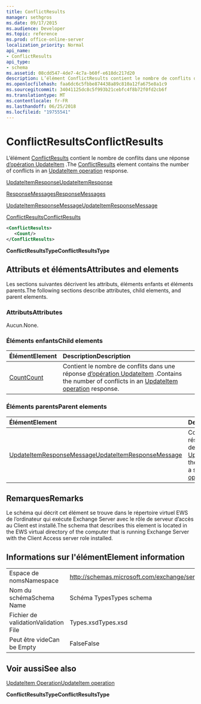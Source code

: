 ```yaml
---
title: ConflictResults
manager: sethgros
ms.date: 09/17/2015
ms.audience: Developer
ms.topic: reference
ms.prod: office-online-server
localization_priority: Normal
api_name:
- ConflictResults
api_type:
- schema
ms.assetid: 08cdd547-4de7-4c7a-b60f-e618dc217d20
description: L’élément ConflictResults contient le nombre de conflits dans une réponse d’opération UpdateItem.
ms.openlocfilehash: faa6dc6c5fbbe874438a89c810a12fa675e8a1c9
ms.sourcegitcommit: 34041125dc8c5f993b21cebfc4f8b72f0fd2cb6f
ms.translationtype: MT
ms.contentlocale: fr-FR
ms.lasthandoff: 06/25/2018
ms.locfileid: "19755541"
---
```

# <a name="conflictresults"></a><span data-ttu-id="89e4c-103">ConflictResults</span><span class="sxs-lookup"><span data-stu-id="89e4c-103">ConflictResults</span></span>

<span data-ttu-id="89e4c-104">L’élément [ConflictResults](conflictresults.md) contient le nombre de conflits dans une réponse [d’opération UpdateItem](updateitem-operation.md) .</span><span class="sxs-lookup"><span data-stu-id="89e4c-104">The [ConflictResults](conflictresults.md) element contains the number of conflicts in an [UpdateItem operation](updateitem-operation.md) response.</span></span> 
  
[<span data-ttu-id="89e4c-105">UpdateItemResponse</span><span class="sxs-lookup"><span data-stu-id="89e4c-105">UpdateItemResponse</span></span>](updateitemresponse.md)
  
[<span data-ttu-id="89e4c-106">ResponseMessages</span><span class="sxs-lookup"><span data-stu-id="89e4c-106">ResponseMessages</span></span>](responsemessages.md)
  
[<span data-ttu-id="89e4c-107">UpdateItemResponseMessage</span><span class="sxs-lookup"><span data-stu-id="89e4c-107">UpdateItemResponseMessage</span></span>](updateitemresponsemessage.md)
  
[<span data-ttu-id="89e4c-108">ConflictResults</span><span class="sxs-lookup"><span data-stu-id="89e4c-108">ConflictResults</span></span>](conflictresults.md)
  
```xml
<ConflictResults>
   <Count/>
</ConflictResults>
```

 <span data-ttu-id="89e4c-109">**ConflictResultsType**</span><span class="sxs-lookup"><span data-stu-id="89e4c-109">**ConflictResultsType**</span></span>
## <a name="attributes-and-elements"></a><span data-ttu-id="89e4c-110">Attributs et éléments</span><span class="sxs-lookup"><span data-stu-id="89e4c-110">Attributes and elements</span></span>

<span data-ttu-id="89e4c-111">Les sections suivantes décrivent les attributs, éléments enfants et éléments parents.</span><span class="sxs-lookup"><span data-stu-id="89e4c-111">The following sections describe attributes, child elements, and parent elements.</span></span>
  
### <a name="attributes"></a><span data-ttu-id="89e4c-112">Attributs</span><span class="sxs-lookup"><span data-stu-id="89e4c-112">Attributes</span></span>

<span data-ttu-id="89e4c-113">Aucun.</span><span class="sxs-lookup"><span data-stu-id="89e4c-113">None.</span></span>
  
### <a name="child-elements"></a><span data-ttu-id="89e4c-114">Éléments enfants</span><span class="sxs-lookup"><span data-stu-id="89e4c-114">Child elements</span></span>

|<span data-ttu-id="89e4c-115">**Élément**</span><span class="sxs-lookup"><span data-stu-id="89e4c-115">**Element**</span></span>|<span data-ttu-id="89e4c-116">**Description**</span><span class="sxs-lookup"><span data-stu-id="89e4c-116">**Description**</span></span>|
|:-----|:-----|
|[<span data-ttu-id="89e4c-117">Count</span><span class="sxs-lookup"><span data-stu-id="89e4c-117">Count</span></span>](count.md) <br/> |<span data-ttu-id="89e4c-118">Contient le nombre de conflits dans une réponse [d’opération UpdateItem](updateitem-operation.md) .</span><span class="sxs-lookup"><span data-stu-id="89e4c-118">Contains the number of conflicts in an [UpdateItem operation](updateitem-operation.md) response.</span></span>  <br/> |
   
### <a name="parent-elements"></a><span data-ttu-id="89e4c-119">Éléments parents</span><span class="sxs-lookup"><span data-stu-id="89e4c-119">Parent elements</span></span>

|<span data-ttu-id="89e4c-120">**Élément**</span><span class="sxs-lookup"><span data-stu-id="89e4c-120">**Element**</span></span>|<span data-ttu-id="89e4c-121">**Description**</span><span class="sxs-lookup"><span data-stu-id="89e4c-121">**Description**</span></span>|
|:-----|:-----|
|[<span data-ttu-id="89e4c-122">UpdateItemResponseMessage</span><span class="sxs-lookup"><span data-stu-id="89e4c-122">UpdateItemResponseMessage</span></span>](updateitemresponsemessage.md) <br/> |<span data-ttu-id="89e4c-123">Contient l’état et les résultats d’une seule demande [d’opération UpdateItem](updateitem-operation.md) .</span><span class="sxs-lookup"><span data-stu-id="89e4c-123">Contains the status and result of a single [UpdateItem operation](updateitem-operation.md) request.</span></span>  <br/> |
   
## <a name="remarks"></a><span data-ttu-id="89e4c-124">Remarques</span><span class="sxs-lookup"><span data-stu-id="89e4c-124">Remarks</span></span>

<span data-ttu-id="89e4c-125">Le schéma qui décrit cet élément se trouve dans le répertoire virtuel EWS de l’ordinateur qui exécute Exchange Server avec le rôle de serveur d’accès au Client est installé.</span><span class="sxs-lookup"><span data-stu-id="89e4c-125">The schema that describes this element is located in the EWS virtual directory of the computer that is running Exchange Server with the Client Access server role installed.</span></span>
  
## <a name="element-information"></a><span data-ttu-id="89e4c-126">Informations sur l'élément</span><span class="sxs-lookup"><span data-stu-id="89e4c-126">Element information</span></span>

|||
|:-----|:-----|
|<span data-ttu-id="89e4c-127">Espace de noms</span><span class="sxs-lookup"><span data-stu-id="89e4c-127">Namespace</span></span>  <br/> |http://schemas.microsoft.com/exchange/services/2006/types  <br/> |
|<span data-ttu-id="89e4c-128">Nom du schéma</span><span class="sxs-lookup"><span data-stu-id="89e4c-128">Schema Name</span></span>  <br/> |<span data-ttu-id="89e4c-129">Schéma Types</span><span class="sxs-lookup"><span data-stu-id="89e4c-129">Types schema</span></span>  <br/> |
|<span data-ttu-id="89e4c-130">Fichier de validation</span><span class="sxs-lookup"><span data-stu-id="89e4c-130">Validation File</span></span>  <br/> |<span data-ttu-id="89e4c-131">Types.xsd</span><span class="sxs-lookup"><span data-stu-id="89e4c-131">Types.xsd</span></span>  <br/> |
|<span data-ttu-id="89e4c-132">Peut être vide</span><span class="sxs-lookup"><span data-stu-id="89e4c-132">Can be Empty</span></span>  <br/> |<span data-ttu-id="89e4c-133">False</span><span class="sxs-lookup"><span data-stu-id="89e4c-133">False</span></span>  <br/> |
   
## <a name="see-also"></a><span data-ttu-id="89e4c-134">Voir aussi</span><span class="sxs-lookup"><span data-stu-id="89e4c-134">See also</span></span>



[<span data-ttu-id="89e4c-135">UpdateItem Operation</span><span class="sxs-lookup"><span data-stu-id="89e4c-135">UpdateItem operation</span></span>](updateitem-operation.md)
  
 <span data-ttu-id="89e4c-136">**ConflictResultsType**</span><span class="sxs-lookup"><span data-stu-id="89e4c-136">**ConflictResultsType**</span></span>

